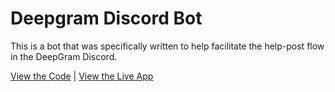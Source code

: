 # Deepgram Discord Bot

This is a bot that was specifically written to help facilitate the help-post flow in the DeepGram Discord.

[View the Code](https://github.com/nhcarrigan/azuliah-bot) | [View the Live App](https://dpgr.am/discord)
